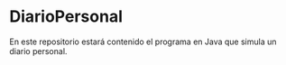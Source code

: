 # DiarioPersonal
En este repositorio estará contenido el programa en Java que simula un diario personal.
